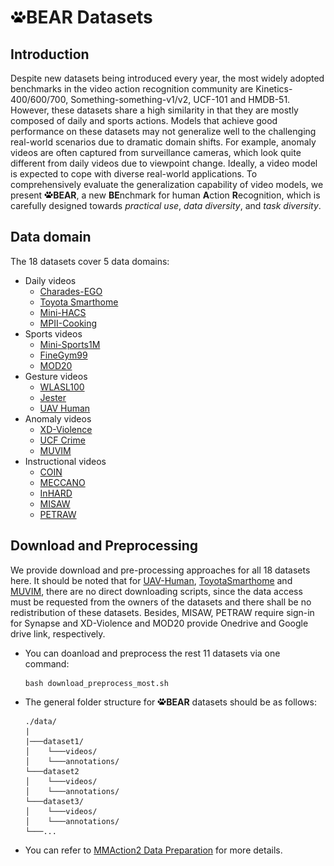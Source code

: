 # <img src="../figs/bear.png" width="25"/>BEAR Datasets 

## Introduction
Despite new datasets being introduced every year, the most widely adopted benchmarks in the video action recognition community are Kinetics-400/600/700, Something-something-v1/v2, UCF-101 and HMDB-51. 
However, these datasets share a high similarity in that they are mostly composed of daily and sports actions. Models that achieve good performance on these datasets may not generalize well to the challenging real-world scenarios due to dramatic domain shifts. 
For example, anomaly videos are often captured from surveillance cameras, which look quite different from daily videos due to viewpoint change. Ideally, a video model is expected to cope with diverse real-world applications.
To comprehensively evaluate the generalization capability of video models, we present <img src="../figs/bear.png" width="14"/>**BEAR**, a new **BE**nchmark for human **A**ction **R**ecognition, which is carefully designed towards *practical use*, *data diversity*, and *task diversity*.

## Data domain

The 18 datasets cover 5 data domains: 

- Daily videos
  - [Charades-EGO](CharadesEGO/)
  - [Toyota Smarthome](ToyotaSmarthome/)
  - [Mini-HACS](mini-HACS/)
  - [MPII-Cooking](MPII-Cooking/)
- Sports videos
  - [Mini-Sports1M](mini-Sports1M/)
  - [FineGym99](FineGym/)
  - [MOD20](MOD20/)
- Gesture videos
  - [WLASL100](WLASL/)
  - [Jester](Jester/)
  - [UAV Human](UAV-Human/)
- Anomaly videos
  - [XD-Violence](XD-Violence/)
  - [UCF Crime](UCF-Crime/)
  - [MUVIM](MUVIM/)
- Instructional videos
  - [COIN](COIN/)
  - [MECCANO](MECCANO/)
  - [InHARD](InHARD/)
  - [MISAW](MISAW/)
  - [PETRAW](PETRAW/)

## Download and Preprocessing

We provide download and pre-processing approaches for all 18 datasets here. It should be noted that for [UAV-Human](UAV-Human/README.md), [ToyotaSmarthome](ToyotaSmarthome/README.md) and [MUVIM](MUVIM/README.md), there are no direct downloading scripts, since the data access must be requested from the owners of the datasets and there shall be no redistribution of these datasets. Besides, MISAW, PETRAW require sign-in for Synapse and XD-Violence and MOD20 provide Onedrive and Google drive link, respectively.


- You can doanload and preprocess the rest 11 datasets via one command:

  ```
  bash download_preprocess_most.sh
  ```


- The general folder structure for <img src="../figs/bear.png" width="14"/>**BEAR** datasets should be as follows:
  ```
  ./data/
  |
  |───dataset1/
  │    └───videos/
  │    └───annotations/
  └───dataset2
  │    └───videos/
  │    └───annotations/
  └───dataset3/
  │    └───videos/
  │    └───annotations/
  └───...
  ```

- You can refer to [MMAction2 Data Preparation](https://github.com/open-mmlab/mmaction2/blob/master/docs/en/data_preparation.md) for more details.
